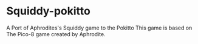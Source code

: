 # Squiddy-pokitto
A Port of Aphrodites's Squiddy game to the Pokitto
This game is based on The Pico-8 game created by Aphrodite.
